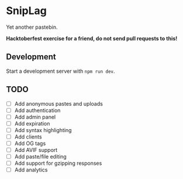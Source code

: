 # SnipLag

Yet another pastebin.

**Hacktoberfest exercise for a friend, do not send pull requests to this!**

## Development

Start a development server with `npm run dev`.

## TODO

* [ ] Add anonymous pastes and uploads
* [ ] Add authentication
* [ ] Add admin panel
* [ ] Add expiration
* [ ] Add syntax highlighting
* [ ] Add clients
* [ ] Add OG tags
* [ ] Add AVIF support
* [ ] Add paste/file editing 
* [ ] Add support for gzipping responses
* [ ] Add analytics
